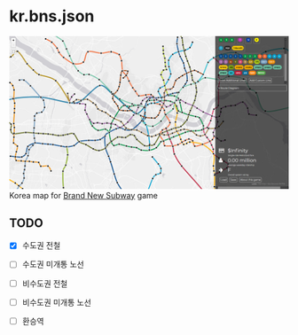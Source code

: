 # kr.bns.json
![Screenshot](screenshot.png)
Korea map for [Brand New Subway](http://jpw.nyc/subway/) game
## TODO
- [x] 수도권 전철
- [ ] 수도권 미개통 노선
- [ ] 비수도권 전철
- [ ] 비수도권 미개통 노선

- [ ] 환승역
